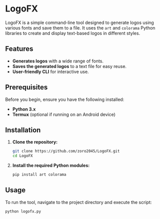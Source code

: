 # LogoFX

LogoFX is a simple command-line tool designed to generate logos using various fonts and save them to a file. It uses the `art` and `colorama` Python libraries to create and display text-based logos in different styles.

## Features

- **Generates logos** with a wide range of fonts.
- **Saves the generated logos** to a text file for easy reuse.
- **User-friendly CLI** for interactive use.

## Prerequisites

Before you begin, ensure you have the following installed:

- **Python 3.x**
- **Termux** (optional if running on an Android device)

## Installation

1. **Clone the repository:**
    ```bash
    git clone https://github.com/zoro2045/LogoFX.git
    cd LogoFX
    ```

2. **Install the required Python modules:**
    ```bash
    pip install art colorama
    ```

## Usage

To run the tool, navigate to the project directory and execute the script:

```bash
python logofx.py
